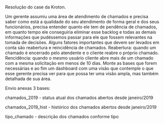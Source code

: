 Resolução do case da Kroton.

Um gerente assumiu uma área de atendimento de chamados e precisa saber como está a qualidade do seu atendimento de forma geral e dos seus funcionários, precisa entender quanto ele tem de pendência de chamados, em quanto tempo ele conseguiria eliminar esse backlog e todas as demais informações que pudéssemos passar para ele que fossem relevantes na tomada de decisões.
Alguns fatores importantes que devem ser levados em conta são reabertura e reincidência de chamados.
Reabertura: quando um chamado é encerrado pelo atendente e o cliente reabre o próprio chamado.
Rencidência: quando o mesmo usuário cliente abre mais de um chamado com a mesma solicitação em menos de 10 dias.
Monte as bases que forem necessárias e ao fim um dashboard com uma visão que contemple o que esse gerente precisa ver para que possa ter uma visão ampla, mas também detalhada de sua área.
 
Envio anexas 3 bases:

chamados_2019 - status atual dos chamados abertos desde janeiro/2019

chamados_2019_hist - histórico dos chamados abertos desde janeiro/2019

tipo_chamado - descrição dos chamados conforme tipo
